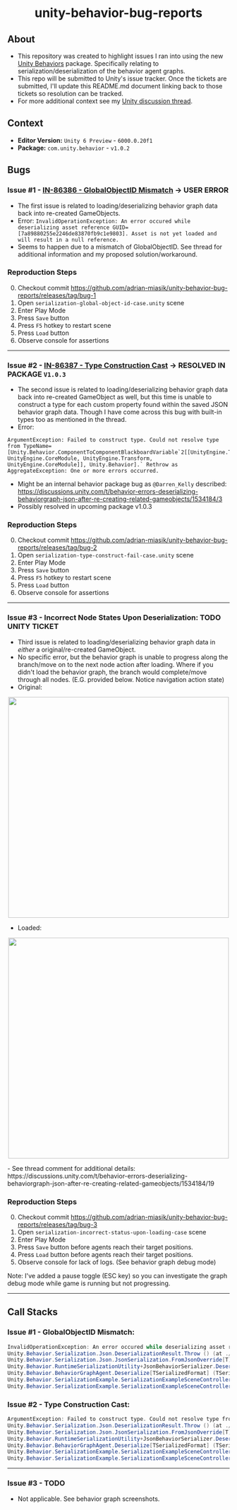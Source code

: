 
<h1 align="center">unity-behavior-bug-reports</h1>

## About

- This repository was created to highlight issues I ran into using the new [Unity Behaviors](https://docs.unity3d.com/Packages/com.unity.behavior@1.0/manual/index.html) package. Specifically relating to serialization/deserialization of the behavior agent graphs.
- This repo will be submitted to Unity's issue tracker. Once the tickets are submitted, I'll update this README.md document linking back to those tickets so resolution can be tracked.
- For more additional context see my [Unity discussion thread](https://discussions.unity.com/t/behavior-errors-deserializing-behaviorgraph-json-after-re-creating-related-gameobjects/1534184).

## Context
- **Editor Version:** `Unity 6 Preview` - `6000.0.20f1`
- **Package:** `com.unity.behavior` - `v1.0.2`

## Bugs
### Issue #1 - [IN-86386 - GlobalObjectID Mismatch](https://unity3d.atlassian.net/servicedesk/customer/portal/2/IN-86386) -> USER ERROR
- The first issue is related to loading/deserializing behavior graph data back into re-created GameObjects.
- Error:
```InvalidOperationException: An error occured while deserializing asset reference GUID=[7a89880255e2246de83870fb9c1e9803]. Asset is not yet loaded and will result in a null reference.```
- Seems to happen due to a mismatch of GlobalObjectID. See thread for additional information and my proposed solution/workaround.

### Reproduction Steps
0. Checkout commit https://github.com/adrian-miasik/unity-behavior-bug-reports/releases/tag/bug-1
1. Open `serialization-global-object-id-case.unity` scene
2. Enter Play Mode
3. Press `Save` button
4. Press `F5` hotkey to restart scene
5. Press `Load` button
6. Observe console for assertions

---

### Issue #2 - [IN-86387 - Type Construction Cast](https://unity3d.atlassian.net/servicedesk/customer/portal/2/IN-86387) -> RESOLVED IN PACKAGE `V1.0.3`
- The second issue is related to loading/deserializing behavior graph data back into re-created GameObject as well, but this time is unable to construct a type for each custom property found within the saved JSON behavior graph data. Though I have come across this bug with built-in types too as mentioned in the thread.
- Error: 
```
ArgumentException: Failed to construct type. Could not resolve type from TypeName=[Unity.Behavior.ComponentToComponentBlackboardVariable`2[[UnityEngine.Transform, UnityEngine.CoreModule, UnityEngine.Transform, UnityEngine.CoreModule]], Unity.Behavior].` Rethrow as AggregateException: One or more errors occurred.
```
- Might be an internal behavior package bug as `@Darren_Kelly` described: https://discussions.unity.com/t/behavior-errors-deserializing-behaviorgraph-json-after-re-creating-related-gameobjects/1534184/3
- Possibly resolved in upcoming package v1.0.3

### Reproduction Steps
0. Checkout commit https://github.com/adrian-miasik/unity-behavior-bug-reports/releases/tag/bug-2
1. Open `serialization-type-construct-fail-case.unity` scene
2. Enter Play Mode
3. Press `Save` button
4. Press `F5` hotkey to restart scene
5. Press `Load` button
6. Observe console for assertions

---

### Issue #3 - Incorrect Node States Upon Deserialization: TODO UNITY TICKET
- Third issue is related to loading/deserializing behavior graph data in _either_ a original/re-created GameObject.
- No specific error, but the behavior graph is unable to progress along the branch/move on to the next node action after loading. Where if you didn't load the behavior graph, the branch would complete/move through all nodes. (E.G. provided below. Notice navigation action state)
- Original:
<p align="center">
  <img src="https://github.com/user-attachments/assets/822fa0dc-e16e-4e1b-a03c-c25b6505517a" width="500">
</p>

- Loaded:
<p align="center">
  <img src="https://github.com/user-attachments/assets/e14de308-9e48-4b8d-9f6a-63631c63887d" width="500">
</p>
- See thread comment for additional details: https://discussions.unity.com/t/behavior-errors-deserializing-behaviorgraph-json-after-re-creating-related-gameobjects/1534184/19

### Reproduction Steps
0. Checkout commit https://github.com/adrian-miasik/unity-behavior-bug-reports/releases/tag/bug-3
1. Open `serialization-incorrect-status-upon-loading-case` scene
2. Enter Play Mode
3. Press `Save` button before agents reach their target positions.
4. Press `Load` button before agents reach their target positions.
5. Observe console for lack of logs. (See behavior graph debug mode)

Note: I've added a pause toggle (ESC key) so you can investigate the graph debug mode while game is running but not progressing.

---


## Call Stacks
### Issue #1 - GlobalObjectID Mismatch:
```C#
InvalidOperationException: An error occured while deserializing asset reference GUID=[7a89880255e2246de83870fb9c1e9803]. Asset is not yet loaded and will result in a null reference.
Unity.Behavior.Serialization.Json.DeserializationResult.Throw () (at ./Library/PackageCache/com.unity.behavior/com.unity.serialization/Runtime/Unity.Serialization/Json/JsonSerialization+FromJson.cs:123)
Unity.Behavior.Serialization.Json.JsonSerialization.FromJsonOverride[T] (System.String json, T& container, Unity.Behavior.Serialization.Json.JsonSerializationParameters parameters) (at ./Library/PackageCache/com.unity.behavior/com.unity.serialization/Runtime/Unity.Serialization/Json/JsonSerialization+FromJson.cs:236)
Unity.Behavior.RuntimeSerializationUtility+JsonBehaviorSerializer.Deserialize (System.String graphJson, Unity.Behavior.BehaviorGraph graph, Unity.Behavior.RuntimeSerializationUtility+IUnityObjectResolver`1[TSerializedFormat] resolver) (at ./Library/PackageCache/com.unity.behavior/Runtime/Utilities/RuntimeSerializationUtility.cs:139)
Unity.Behavior.BehaviorGraphAgent.Deserialize[TSerializedFormat] (TSerializedFormat serialized, Unity.Behavior.RuntimeSerializationUtility+IBehaviorSerializer`1[TSerializedFormat] serializer, Unity.Behavior.RuntimeSerializationUtility+IUnityObjectResolver`1[TSerializedFormat] resolver) (at ./Library/PackageCache/com.unity.behavior/Runtime/Execution/Components/BehaviorGraphAgent.cs:359)
Unity.Behavior.SerializationExample.SerializationExampleSceneController.Load () (at Assets/Samples/Behavior/1.0.2/Runtime Serialization/SerializationExampleSceneController.cs:124)
Unity.Behavior.SerializationExample.SerializationExampleSceneController.OnGUI () (at Assets/Samples/Behavior/1.0.2/Runtime Serialization/SerializationExampleSceneController.cs:90)
```

### Issue #2 - Type Construction Cast:
```C#
ArgumentException: Failed to construct type. Could not resolve type from TypeName=[Unity.Behavior.ComponentToComponentBlackboardVariable`2[[QueueSlot, Assembly-CSharp, QueueSlot, Assembly-CSharp]], Unity.Behavior].
Unity.Behavior.Serialization.Json.DeserializationResult.Throw () (at ./Library/PackageCache/com.unity.behavior/com.unity.serialization/Runtime/Unity.Serialization/Json/JsonSerialization+FromJson.cs:123)
Unity.Behavior.Serialization.Json.JsonSerialization.FromJsonOverride[T] (System.String json, T& container, Unity.Behavior.Serialization.Json.JsonSerializationParameters parameters) (at ./Library/PackageCache/com.unity.behavior/com.unity.serialization/Runtime/Unity.Serialization/Json/JsonSerialization+FromJson.cs:236)
Unity.Behavior.RuntimeSerializationUtility+JsonBehaviorSerializer.Deserialize (System.String graphJson, Unity.Behavior.BehaviorGraph graph, Unity.Behavior.RuntimeSerializationUtility+IUnityObjectResolver`1[TSerializedFormat] resolver) (at ./Library/PackageCache/com.unity.behavior/Runtime/Utilities/RuntimeSerializationUtility.cs:139)
Unity.Behavior.BehaviorGraphAgent.Deserialize[TSerializedFormat] (TSerializedFormat serialized, Unity.Behavior.RuntimeSerializationUtility+IBehaviorSerializer`1[TSerializedFormat] serializer, Unity.Behavior.RuntimeSerializationUtility+IUnityObjectResolver`1[TSerializedFormat] resolver) (at ./Library/PackageCache/com.unity.behavior/Runtime/Execution/Components/BehaviorGraphAgent.cs:359)
Unity.Behavior.SerializationExample.SerializationExampleSceneController.Load () (at Assets/Samples/Behavior/1.0.2/Runtime Serialization/SerializationExampleSceneController.cs:124)
Unity.Behavior.SerializationExample.SerializationExampleSceneController.OnGUI () (at Assets/Samples/Behavior/1.0.2/Runtime Serialization/SerializationExampleSceneController.cs:90)
```
---

### Issue #3 - TODO
- Not applicable. See behavior graph screenshots.
